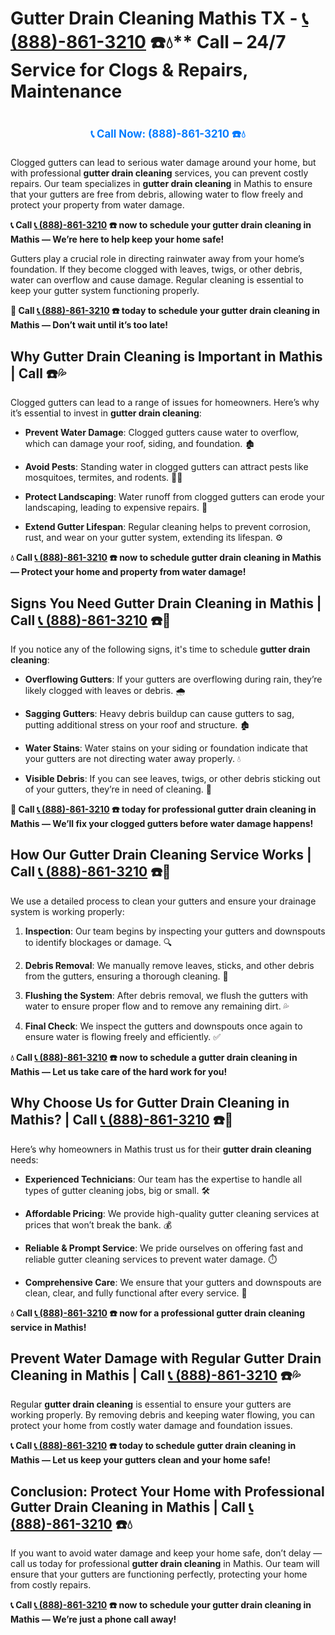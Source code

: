 # Gutter Drain Cleaning Mathis TX - [📞 (888)-861-3210](https://plumbing-texas-3210.netlify.app) ☎️💧** Call – 24/7 Service for Clogs & Repairs, Maintenance
# 

<p align="center" style="font-size: 1.2em; font-weight: bold; margin: 20px 0;">
  <a href="https://plumbing-texas-3210.netlify.app" target="_blank" style="color: #007BFF; text-decoration: none;">📞 Call Now: (888)-861-3210 ☎️💧</a>
</p>

Clogged gutters can lead to serious water damage around your home, but with professional **gutter drain cleaning** services, you can prevent costly repairs. Our team specializes in **gutter drain cleaning** in Mathis to ensure that your gutters are free from debris, allowing water to flow freely and protect your property from water damage.

**📞 Call [📞 (888)-861-3210](https://plumbing-texas-3210.netlify.app) ☎️ now to schedule your gutter drain cleaning in Mathis — We’re here to help keep your home safe!**

Gutters play a crucial role in directing rainwater away from your home’s foundation. If they become clogged with leaves, twigs, or other debris, water can overflow and cause damage. Regular cleaning is essential to keep your gutter system functioning properly.

**🚨 Call [📞 (888)-861-3210](https://plumbing-texas-3210.netlify.app) ☎️ today to schedule your gutter drain cleaning in Mathis — Don’t wait until it’s too late!**

## **Why Gutter Drain Cleaning is Important in Mathis | Call  ☎️💦**

Clogged gutters can lead to a range of issues for homeowners. Here’s why it’s essential to invest in **gutter drain cleaning**:

- **Prevent Water Damage**: Clogged gutters cause water to overflow, which can damage your roof, siding, and foundation. 🏚️

- **Avoid Pests**: Standing water in clogged gutters can attract pests like mosquitoes, termites, and rodents. 🦟🐀

- **Protect Landscaping**: Water runoff from clogged gutters can erode your landscaping, leading to expensive repairs. 🌿

- **Extend Gutter Lifespan**: Regular cleaning helps to prevent corrosion, rust, and wear on your gutter system, extending its lifespan. ⚙️

**💧 Call [📞 (888)-861-3210](https://plumbing-texas-3210.netlify.app) ☎️ now to schedule gutter drain cleaning in Mathis — Protect your home and property from water damage!**

## **Signs You Need Gutter Drain Cleaning in Mathis | Call [📞 (888)-861-3210](https://plumbing-texas-3210.netlify.app) ☎️🔧**

If you notice any of the following signs, it's time to schedule **gutter drain cleaning**:

- **Overflowing Gutters**: If your gutters are overflowing during rain, they’re likely clogged with leaves or debris. 🌧️

- **Sagging Gutters**: Heavy debris buildup can cause gutters to sag, putting additional stress on your roof and structure. 🏚️

- **Water Stains**: Water stains on your siding or foundation indicate that your gutters are not directing water away properly. 💧

- **Visible Debris**: If you can see leaves, twigs, or other debris sticking out of your gutters, they’re in need of cleaning. 🍂

**🚨 Call [📞 (888)-861-3210](https://plumbing-texas-3210.netlify.app) ☎️ today for professional gutter drain cleaning in Mathis — We’ll fix your clogged gutters before water damage happens!**

## **How Our Gutter Drain Cleaning Service Works | Call [📞 (888)-861-3210](https://plumbing-texas-3210.netlify.app) ☎️🔧**

We use a detailed process to clean your gutters and ensure your drainage system is working properly:

1. **Inspection**: Our team begins by inspecting your gutters and downspouts to identify blockages or damage. 🔍

2. **Debris Removal**: We manually remove leaves, sticks, and other debris from the gutters, ensuring a thorough cleaning. 🍂

3. **Flushing the System**: After debris removal, we flush the gutters with water to ensure proper flow and to remove any remaining dirt. 💦

4. **Final Check**: We inspect the gutters and downspouts once again to ensure water is flowing freely and efficiently. ✅

**💧 Call [📞 (888)-861-3210](https://plumbing-texas-3210.netlify.app) ☎️ now to schedule a gutter drain cleaning in Mathis — Let us take care of the hard work for you!**

## **Why Choose Us for Gutter Drain Cleaning in Mathis? | Call [📞 (888)-861-3210](https://plumbing-texas-3210.netlify.app) ☎️🌟**

Here’s why homeowners in Mathis trust us for their **gutter drain cleaning** needs:

- **Experienced Technicians**: Our team has the expertise to handle all types of gutter cleaning jobs, big or small. 🛠️

- **Affordable Pricing**: We provide high-quality gutter cleaning services at prices that won’t break the bank. 💰

- **Reliable & Prompt Service**: We pride ourselves on offering fast and reliable gutter cleaning services to prevent water damage. ⏱️

- **Comprehensive Care**: We ensure that your gutters and downspouts are clean, clear, and fully functional after every service. 🔧

**💧 Call [📞 (888)-861-3210](https://plumbing-texas-3210.netlify.app) ☎️ now for a professional gutter drain cleaning service in Mathis!**

## **Prevent Water Damage with Regular Gutter Drain Cleaning in Mathis | Call [📞 (888)-861-3210](https://plumbing-texas-3210.netlify.app) ☎️💦**

Regular **gutter drain cleaning** is essential to ensure your gutters are working properly. By removing debris and keeping water flowing, you can protect your home from costly water damage and foundation issues.

**📞 Call [📞 (888)-861-3210](https://plumbing-texas-3210.netlify.app) ☎️ today to schedule gutter drain cleaning in Mathis — Let us keep your gutters clean and your home safe!**

## **Conclusion: Protect Your Home with Professional Gutter Drain Cleaning in Mathis | Call [📞 (888)-861-3210](https://plumbing-texas-3210.netlify.app) ☎️💧**

If you want to avoid water damage and keep your home safe, don’t delay — call us today for professional **gutter drain cleaning** in Mathis. Our team will ensure that your gutters are functioning perfectly, protecting your home from costly repairs.

**📞 Call [📞 (888)-861-3210](https://plumbing-texas-3210.netlify.app) ☎️ now to schedule your gutter drain cleaning in Mathis — We’re just a phone call away!**
